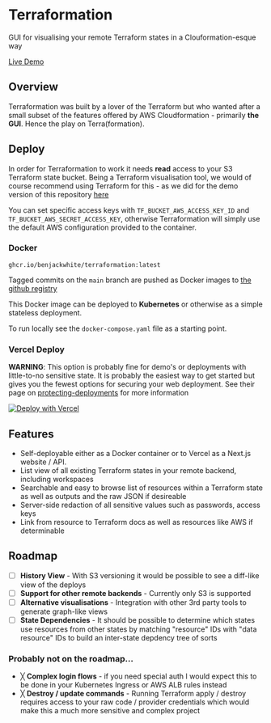 # Terraformation

GUI for visualising your remote Terraform states in a Clouformation-esque way

[Live Demo](https://terraformation.benwhite.dev)

## Overview

Terraformation was built by a lover of the Terraform but who wanted after a small subset of the features offered by AWS Cloudformation - primarily **the GUI**. Hence the play on Terra(formation).

## Deploy

In order for Terraformation to work it needs **read** access to your S3 Terraform state bucket. Being a Terraform visualisation tool, we would of course recommend using Terraform for this - as we did for the demo version of this repository [here](https://github.com/benjackwhite/terraformation/blob/main/tf/terraformation/terraformation-user.tf)

You can set specific access keys with `TF_BUCKET_AWS_ACCESS_KEY_ID` and `TF_BUCKET_AWS_SECRET_ACCESS_KEY`, otherwise Terraformation will simply use the default AWS configuration provided to the container.

### Docker

```
ghcr.io/benjackwhite/terraformation:latest
```

Tagged commits on the `main` branch are pushed as Docker images to [the github registry](https://github.com/benjackwhite/terraformation/pkgs/container/terraformation)

This Docker image can be deployed to **Kubernetes** or otherwise as a simple stateless deployment.

To run locally see the `docker-compose.yaml` file as a starting point.

### Vercel Deploy

**WARNING**: This option is probably fine for demo's or deployments with little-to-no sensitive state. It is probably the easiest way to get started but gives you the fewest options for securing your web deployment. See their page on [protecting-deployments](https://vercel.com/blog/protecting-deployments) for more information

[![Deploy with Vercel](https://vercel.com/button)](https://vercel.com/new/clone?repository-url=https%3A%2F%2Fgithub.com%2Fbenjackwhite%2Fterraformation&env=TF_BUCKET_AWS_REGION,TF_BUCKET_NAME,TF_BUCKET_AWS_SECRET_ACCESS_KEY,TF_BUCKET_AWS_ACCESS_KEY_ID&envDescription=AWS%20Credentials%20to%20access%20your%20S3%20bucket%20containing%20Terraform%20state)

## Features

- Self-deployable either as a Docker container or to Vercel as a Next.js website / API.
- List view of all existing Terraform states in your remote backend, including workspaces
- Searchable and easy to browse list of resources within a Terraform state as well as outputs and the raw JSON if desireable
- Server-side redaction of all sensitive values such as passwords, access keys
- Link from resource to Terraform docs as well as resources like AWS if determinable

## Roadmap

- [ ] **History View** - With S3 versioning it would be possible to see a diff-like view of the deploys
- [ ] **Support for other remote backends** - Currently only S3 is supported
- [ ] **Alternative visualisations** - Integration with other 3rd party tools to generate graph-like views
- [ ] **State Dependencies** - It should be possible to determine which states use resources from other states by matching "resource" IDs with "data resource" IDs to build an inter-state depdency tree of sorts

### Probably not on the roadmap...

- ╳ **Complex login flows** - if you need special auth I would expect this to be done in your Kubernetes Ingress or AWS ALB rules instead
- ╳ **Destroy / update commands** - Running Terraform apply / destroy requires access to your raw code / provider credentials which would make this a much more sensitive and complex project
